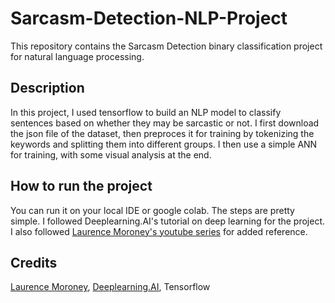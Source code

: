 # Sarcasm-Detection-NLP-Project
This repository contains the Sarcasm Detection binary classification project for natural language processing.

## Description
In this project, I used tensorflow to build an NLP model to classify sentences based on whether they may be sarcastic or not. I first download the json file of the dataset, then preproces it for training by tokenizing the keywords and splitting them into different groups. I then use a simple ANN for training, with some visual analysis at the end.

## How to run the project
You can run it on your local IDE or google colab. The steps are pretty simple. I followed Deeplearning.AI's tutorial on deep learning for the project. I also followed [Laurence Moroney's youtube series](https://www.youtube.com/watch?v=fNxaJsNG3-s&list=PLQY2H8rRoyvzDbLUZkbudP-MFQZwNmU4S) for added reference.

## Credits

[Laurence Moroney](https://www.linkedin.com/in/laurence-moroney/), [Deeplearning.AI](https://www.deeplearning.ai/), Tensorflow

